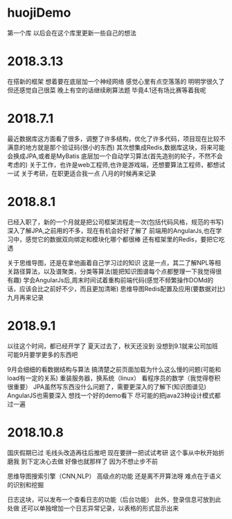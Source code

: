# huojiDemo
第一个库
以后会在这个库里更新一些自己的想法

# 2018.3.13
在搭新的框架
想着要在底层加一个神经网络
感觉心里有点空落落的
明明学很久了
但还感觉自己很菜
晚上有空的话继续刷算法题
毕竟4.1还有场比赛等着我呢

# 2018.7.1
最近数据库这方面看了很多，调整了许多结构，优化了许多代码，项目现在比较不满意的地方就是那个验证码(很小的东西)
其次想集成Redis,数据库这块，将来可能会换成JPA,或者是MyBatis
底层加一个自动学习算法(首先造别的轮子，不然不会考虑的)
关于工作，也许是web工程师,也许是游戏端，还想要算法工程师，都想试一试
关于考研，在职更适合我一点
八月的时候再来记录

# 2018.8.1
已经入职了，新的一个月就是把公司框架流程走一次(包括代码风格，规范的书写)
深入了解JPA,之前用的不多，现在有机会好好了解了
前端用的AngularJs,也在学习中，感觉它的数据双向绑定和模块化哪个都很棒
还有框架里的Redis，要把它吃透

关于思维导图，还是在拿他画着自己学习过的知识
这是一点，其二了解NPL等相关路径算法，以及谱聚类，分类等算法(能把知识图谱每个点都整理一下我觉得很有趣)
学会AngularJs后,周末时间试着重构前端代码(感觉不频繁操作DOMd的话，应该会比之前好不少，而且更加清晰)
思维导图Redis配置及应用(要数据对比)
九月再来记录

# 2018.9.1
以往这个时间，都已经开学了
夏天过去了，秋天还没到
没想到9.1就来公司加班
可能9月要学更多的东西吧

9月会细细的看数据结构与算法
搞清楚之前页面加载为什么这么慢的问题(可能和load有一定的关系)
重装服务器，换系统（linux）
看程序员的数学（我觉得卷积很重要）
JPA虽然写东西没什么问题了，需要更深入的了解下(知识图谱见)
AngularJS也需要深入
想找一个好的demo看下
尽可能的把java23种设计模式都过一遍

# 2018.10.8
国庆假期已过
毛线头改造再往后推吧
现在要拼一把试试考研
这个事从中秋开始折磨我
到下定决心去做
好像也就那样了
因为不想止步不前

思维导图搜索引擎（CNN,NLP）
高级点的功能
还是离不开算法呀
难点在于语义的识别和挖掘

日志这块，可以发布一个查看日志的功能（后台功能）
此外，登录信息可放到此处做
还可以单独增加一个日志异常记录，以表格的形式显示出来
